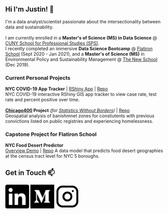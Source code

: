 ## Hi I'm Justin! 👋

<!--
**justinm0rgan/justinm0rgan** is a ✨ _special_ ✨ repository because its `README.md` (this file) appears on your GitHub profile.

Here are some ideas to get you started:

- 🔭 I’m currently working on ...
- 🌱 I’m currently learning ...
- 👯 I’m looking to collaborate on ...
- 🤔 I’m looking for help with ...
- 💬 Ask me about ...
- 📫 How to reach me: ...
- 😄 Pronouns: ...
- ⚡ Fun fact: ...
-->

I'm a data analyst/scientist passionate about the intersectionality between data and sustainability.
<br>
<br>
I am currently enrolled in a <b>Master's of Science (MS) in Data Science</b> @ <a href="https://sps.cuny.edu/academics/graduate/master-science-data-science-ms">CUNY School for Professional Studies (SPS)</a>.
<br>
I recently completed an immersive <b>Data Science Bootcamp</b> @ <a href="https://flatironschool.com/career-courses/data-science-bootcamp">Flatiron School</a> (Sept 2020 - Jan 2021),
and a <b>Master's of Science (MS)</b> in Environmental Policy and Sustainability Management @ <a href="https://www.newschool.edu/milano/environmental-policy-sustainability-management-ms/">The New School</a> (Dec 2019).

### Current Personal Projects
<b>NYC COVID-19 App Tracker</b> | <a href="https://justinm0rgan.shinyapps.io/nyc_covid_tracker_app/">RShiny App</a> | <a href="https://github.com/justinm0rgan/nyc_covid_tracker">Repo</a>
<br>
NYC COVID-19 interactive RShiny GIS app tracker to view case rate, test rate and percent positive over time. 
<br>
<br>
<b><a href="http://www.chicago400.net/">Chicago400</a> Project</b> <i>(for <a href="https://swb.wildapricot.org/">Statistics Without Borders</a>)</i>
| <a href="https://github.com/justinm0rgan/chicago400">Repo</a>
<br>
Geospatial analysis of banishmnet zones for constiutents with previous convictions listed on public registries and experiencing homelessness.


### Capstone Project for Flatiron School
<b>NYC Food Desert Predictor</b>
<br>
<a href="https://www.loom.com/share/785b69149e744831817a195db026b182">Overview Demo</a> | <a href="https://github.com/justinm0rgan/nyc-food-desert-predictor">Repo</a>
A data model that predicts food desert geographies at the census tract level for NYC 5 boroughs.
 
## Get in Touch 📫 
<a href="https://www.linkedin.com/in/justin-williams-322987a5/">
    <img alt="LinkedIn" src="./images/linkedin.svg" width=75></a>
<a href ="https://justinmorganwilliams.medium.com/">
    <img alt="Medium" src="./images/medium.svg" width=75></a>
<a href ="https://www.instagram.com/sustainablemorgan/?hl=en">
    <img alt="Instagram" src="./images/ig.png" width=75></a>
